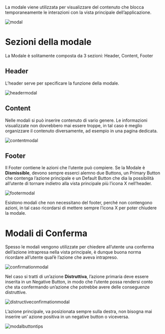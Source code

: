La modale viene utilizzata per visualizzare del contenuto che blocca temporaneamente le interazioni con la vista principale dell’applicazione.

![modal](https://user-images.githubusercontent.com/10867086/36315107-20d86428-1337-11e8-9f7b-0607a6e0946b.jpg)

# Sezioni della modale
La Modale è solitamente composta da 3 sezioni: Header, Content, Footer

## Header
L’header serve per specificare la funzione della modale.

![headermodal](https://user-images.githubusercontent.com/10867086/36315224-6caa9a10-1337-11e8-8579-de791a89a9a9.jpg)

## Content
Nelle modali si può inserire contenuto di vario genere. Le informazioni visualizzate non dovrebbero mai essere troppe, in tal caso è meglio organizzare il contenuto diversamente, ad esempio in una pagina dedicata.

![contentmodal](https://user-images.githubusercontent.com/10867086/36315271-823cdf6e-1337-11e8-8d06-136d6acc8bb0.jpg)

## Footer
Il Footer contiene le azioni che l’utente può compiere.
Se la Modale è **Dismissible**, devono sempre esserci alemno due Buttons, un Primary Button che contenga l’azione principale e un Default Button che dia la possibilità all’utente di tornare indietro alla vista principale più l’icona X nell’header.

![footermodal](https://user-images.githubusercontent.com/10867086/36315291-905c7b68-1337-11e8-9ba7-7b259cf5c392.jpg)

Esistono modali che non necessitano del footer, perché non contengono azioni, in tal caso ricordarsi di mettere sempre l’icona X per poter chiudere la modale.

# Modali di Conferma
Spesso le modali vengono utilizzate per chiedere all’utente una conferma dell’azione intrapresa nella vista principale,  è dunque buona norma ricordare all’utente qual’è l’azione che aveva intrapreso.

![confirmationmodal](https://user-images.githubusercontent.com/10867086/36315353-be18bfd0-1337-11e8-9cdd-82580b77f5cc.jpg)

Nel caso si tratti di un’azione **Distruttiva**, l’azione primaria deve essere inserita in un Negative Button, in modo che l’utente possa rendersi conto che sta confermando un’azione che potrebbe avere delle conseguenze distruttive.

![distructiveconfirmationmodal](https://user-images.githubusercontent.com/10867086/36315404-e766977c-1337-11e8-84f7-81c543b00977.jpg)

L’azione principale,  va posizionata sempre sulla destra, non bisogna mai inserire un’ azione positiva in un negative button o viceversa.

![modalbuttontips](https://user-images.githubusercontent.com/10867086/36315438-059430b0-1338-11e8-8f8a-c626ed90e200.jpg)

